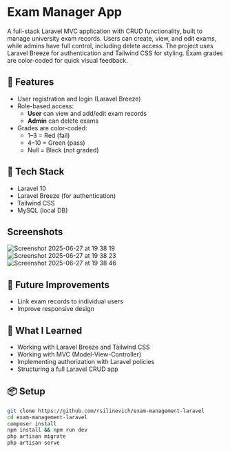 # Exam Manager App

A full-stack Laravel MVC application with CRUD functionality, built to manage university exam records. Users can create, view, and edit exams, while admins have full control, including delete access. The project uses Laravel Breeze for authentication and Tailwind CSS for styling. Exam grades are color-coded for quick visual feedback.

## 🎯 Features

- User registration and login (Laravel Breeze)
- Role-based access:
  - **User** can view and add/edit exam records
  - **Admin** can delete exams
- Grades are color-coded:
  - 1–3 = Red (fail)
  - 4–10 = Green (pass)
  - Null = Black (not graded)

## 🧱 Tech Stack

- Laravel 10
- Laravel Breeze (for authentication)
- Tailwind CSS
- MySQL (local DB)

## Screenshots
![Screenshot 2025-06-27 at 19 38 19](https://github.com/user-attachments/assets/5f9ba02b-35a3-49d1-a8b8-28b2e4d36b8f)
![Screenshot 2025-06-27 at 19 38 23](https://github.com/user-attachments/assets/08508fcc-c460-476b-8aee-42bf655c6f8f)
![Screenshot 2025-06-27 at 19 38 46](https://github.com/user-attachments/assets/ff0d5432-2ce4-41b7-abe4-46381fb5b46b)

## 🚧 Future Improvements

- Link exam records to individual users
- Improve responsive design


## 🧠 What I Learned

- Working with Laravel Breeze and Tailwind CSS
- Working with MVC (Model-View-Controller)
- Implementing authorization with Laravel policies
- Structuring a full Laravel CRUD app

## 📦 Setup

```bash
git clone https://github.com/rsilinevich/exam-management-laravel
cd exam-management-laravel
composer install
npm install && npm run dev
php artisan migrate
php artisan serve

